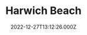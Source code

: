 ---
date: 2022-12-27T13:12:26.000Z
title: Harwich Beach
latitude: 51.94558445987773
longitude: 1.2896677915313195
category: checkin
---